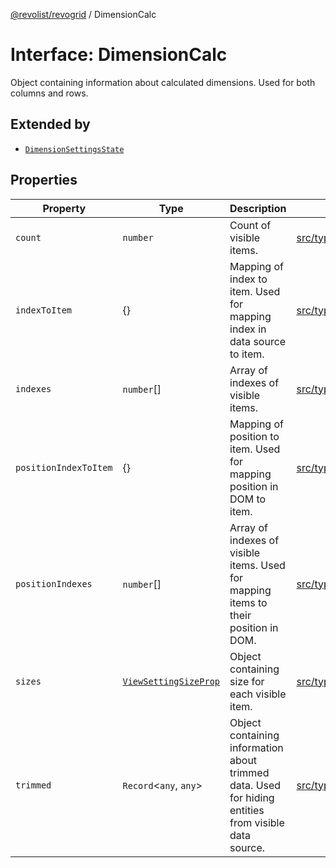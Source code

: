 [@revolist/revogrid](README.md) / DimensionCalc

# Interface: DimensionCalc

Object containing information about calculated dimensions.
Used for both columns and rows.

## Extended by

- [`DimensionSettingsState`](Interface.DimensionSettingsState.md)

## Properties

| Property | Type | Description | Defined in |
| ------ | ------ | ------ | ------ |
| `count` | `number` | Count of visible items. | [src/types/interfaces.ts:581](https://github.com/revolist/revogrid/blob/69db770b4dd0e83354c8d987e03567beaf944291/src/types/interfaces.ts#L581) |
| `indexToItem` | \{\} | Mapping of index to item. Used for mapping index in data source to item. | [src/types/interfaces.ts:604](https://github.com/revolist/revogrid/blob/69db770b4dd0e83354c8d987e03567beaf944291/src/types/interfaces.ts#L604) |
| `indexes` | `number`[] | Array of indexes of visible items. | [src/types/interfaces.ts:576](https://github.com/revolist/revogrid/blob/69db770b4dd0e83354c8d987e03567beaf944291/src/types/interfaces.ts#L576) |
| `positionIndexToItem` | \{\} | Mapping of position to item. Used for mapping position in DOM to item. | [src/types/interfaces.ts:593](https://github.com/revolist/revogrid/blob/69db770b4dd0e83354c8d987e03567beaf944291/src/types/interfaces.ts#L593) |
| `positionIndexes` | `number`[] | Array of indexes of visible items. Used for mapping items to their position in DOM. | [src/types/interfaces.ts:587](https://github.com/revolist/revogrid/blob/69db770b4dd0e83354c8d987e03567beaf944291/src/types/interfaces.ts#L587) |
| `sizes` | [`ViewSettingSizeProp`](TypeAlias.ViewSettingSizeProp.md) | Object containing size for each visible item. | [src/types/interfaces.ts:620](https://github.com/revolist/revogrid/blob/69db770b4dd0e83354c8d987e03567beaf944291/src/types/interfaces.ts#L620) |
| `trimmed` | `Record`\<`any`, `any`\> | Object containing information about trimmed data. Used for hiding entities from visible data source. | [src/types/interfaces.ts:615](https://github.com/revolist/revogrid/blob/69db770b4dd0e83354c8d987e03567beaf944291/src/types/interfaces.ts#L615) |
